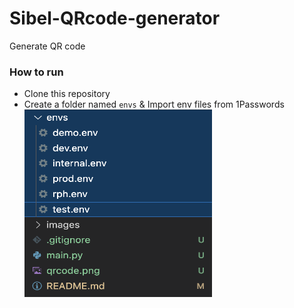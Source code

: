 # Sibel-QRcode-generator
Generate QR code

### How to run
* Clone this repository
* Create a folder named `envs` & Import env files from 1Passwords  
  <img src="/images/env_setting.png" width="300" height="300">

